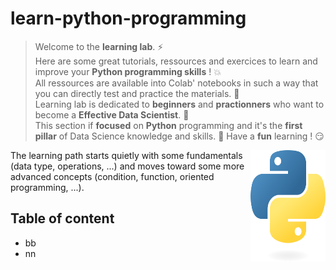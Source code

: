 # learn-python-programming

> Welcome to the **learning lab**. :zap:  
> Here are some great tutorials, ressources and exercices to learn and improve your **Python programming skills** ! :boom:  
> All ressources are available into Colab' notebooks in such a way that you can directly test and practice the materials. :punch:  
> Learning lab is dedicated to **beginners** and **practionners** who want to become a **Effective Data Scientist**. :rocket:  
> This section if **focused** on **Python** programming and it's the **first pillar** of Data Science knowledge and skills. :dart: 
> Have a **fun** learning ! :smirk:

<img src="https://github.com/remijul/learn-python-programming/blob/main/python-logo-only.png" align="right"
     alt="Python logo" width="120" height="178">

The learning path starts quietly with some fundamentals (data type, operations, ...) and moves toward some more advanced concepts (condition, function, oriented programming, ...).

## Table of content
* bb
* nn
